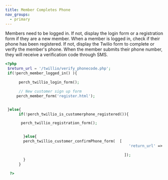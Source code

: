 ```yaml
---
title: Member Completes Phone
nav_groups:
  - primary
---
```



Members need to be logged in.
If not, display the login form or a registration form if they are a new member.
When a member is logged in, check if their phone has been registered. 
If not, display the Twilio form to complete or verify the member's phone. 
When the member submits their phone number, they will receive a verification code through SMS.








```php
<?php
 $return_url = '/twillio/verify_phonecode.php';
 if(!perch_member_logged_in() ){

      perch_twillio_login_form();

      // New customer sign up form
     perch_member_form('register.html');


 }else{
      if(!perch_twillio_is_customerphone_registered()){

       perch_twillio_registration_form();


        }else{
        perch_twillio_customer_confirmPhone_form(  [
                                                       'return_url' => $return_url

                                                     ]);
        }
      }

  ?>
```

